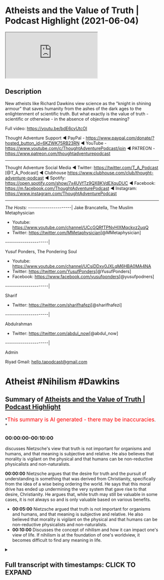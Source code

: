 # Atheists and the Value of Truth | Podcast Highlight (2021-06-04)

<iframe loading='lazy' allow='autoplay' src='https://www.youtube.com/embed/GS1wzxk5XEs'></iframe>

## Description

New atheists like Richard Dawkins view science as the "knight in shining armour" that saves humanity from the ashes of the dark ages to the enlightenment of scientific truth. But what exactly is the value of truth - scientific or otherwise - in the absence of objective meaning?

Full video: <https://youtu.be/bdE6cyUtcOI>

Thought Adventure Support
◄ PayPal - <https://www.paypal.com/donate/?hosted_button_id=6KZWK75RB23RN>
◄ YouTube - <https://www.youtube.com/c/ThoughtAdventurePodcast/join>
◄ PATREON - <https://www.patreon.com/thoughtadventurepodcast>
____________________________________________________________________

Thought Adventure Social Media
◄ Twitter: <https://twitter.com/T_A_Podcast​​> [@T_A_Podcast]
◄ Clubhouse <https://www.clubhouse.com/club/thought-adventure-podcast>
◄ Spotify: <https://open.spotify.com/show/7x4UVfTz9QX8KVdEXquDUC>
◄ Facebook: <https://m.facebook.com/ThoughtAdventurePodcast>
◄ Instagram: <https://www.instagram.com/ThoughtAdventurePodcast​>

----------------------------------------------------------------

*The Hosts:*
----------------------|
Jake Brancatella, The Muslim Metaphysician

- Youtube: <https://www.youtube.com/channel/UCcGQRfTPNyHlXMqckvz2uqQ>
- Twitter:  <https://twitter.com/MMetaphysician​​> [@MMetaphysician]

----------------------|

Yusuf Ponders, The Pondering Soul

- Youtube: <https://www.youtube.com/channel/UCsiDDxy0JXLqM6HBA0MA4NA>
- Twitter: <https://twitter.com/YusufPonders​​> [@YusufPonders]
- Facebook: <https://www.facebook.com/yusufponders​> [@yusufpodners]

----------------------|

Sharif

- Twitter: <https://twitter.com/sharifhafezi​​> [@sharifhafezi]

----------------------|

Abdulrahman

- Twitter: <https://twitter.com/abdul_now​> [@abdul_now]

----------------------|

Admin

Riyad
Gmail: hello.tapodcast@gmail.com

# Atheist #Nihilism #Dawkins

## Summary of [Atheists and the Value of Truth | Podcast Highlight](https://www.youtube.com/watch?v=GS1wzxk5XEs)

*<span style="color:red; font-size:125%">This summary is AI generated - there may be inaccuracies</span>. *

### <a onclick="modifyYTiframeseektime('0')">00:00:00-00:10:00</a>

discusses Nietzsche's view that truth is not important for organisms and humans, and that meaning is subjective and relative. He also believes that morality is vigilant on the physical and that humans can be non-reductive physicalists and non-naturalists.

**<a onclick="modifyYTiframeseektime('0')">00:00:00</a>** Nietzsche argues that the desire for truth and the pursuit of understanding is something that was derived from Christianity, specifically from the idea of a wise being ordering the world. He says that this moral drive has ended up undermining the very system that gave rise to that desire, Christianity. He argues that, while truth may still be valuable in some cases, it is not always so and is only valuable based on various benefits.

- **<a onclick="modifyYTiframeseektime('300')">00:05:00</a>** Nietzsche argued that truth is not important for organisms and humans, and that meaning is subjective and relative. He also believed that morality is vigilant on the physical and that humans can be non-reductive physicalists and non-naturalists.
- **<a onclick="modifyYTiframeseektime('600')">00:10:00</a>** Discusses the concept of nihilism and how it can impact one's view of life. If nihilism is at the foundation of one's worldview, it becomes difficult to find any meaning in life.

<details><summary><h2>Full transcript with timestamps: CLICK TO EXPAND</h2></summary>

<a onclick="modifyYTiframeseektime('8')">0:00:08</a> mentioned  
<a onclick="modifyYTiframeseektime('9')">0:00:09</a> science being underpinned so the way  
<a onclick="modifyYTiframeseektime('10')">0:00:10</a> nietzsche sort of sees  
<a onclick="modifyYTiframeseektime('12')">0:00:12</a> science he looks at science as the the  
<a onclick="modifyYTiframeseektime('14')">0:00:14</a> corpse of christianity  
<a onclick="modifyYTiframeseektime('16')">0:00:16</a> so science for him isn't the this thing  
<a onclick="modifyYTiframeseektime('19')">0:00:19</a> that sort of  
<a onclick="modifyYTiframeseektime('20')">0:00:20</a> you know like you you see religion like  
<a onclick="modifyYTiframeseektime('22')">0:00:22</a> dawkins puts it as if religion's this  
<a onclick="modifyYTiframeseektime('24')">0:00:24</a> big nasty dragon and it's  
<a onclick="modifyYTiframeseektime('26')">0:00:26</a> trying to kill everything and then  
<a onclick="modifyYTiframeseektime('27')">0:00:27</a> you've got um the  
<a onclick="modifyYTiframeseektime('29')">0:00:29</a> the knight in shining armor that just  
<a onclick="modifyYTiframeseektime('31')">0:00:31</a> rides over the horizon on his  
<a onclick="modifyYTiframeseektime('34')">0:00:34</a> his glorious steed and like and this is  
<a onclick="modifyYTiframeseektime('37')">0:00:37</a> science and then it runs over and it  
<a onclick="modifyYTiframeseektime('39')">0:00:39</a> defeats  
<a onclick="modifyYTiframeseektime('40')">0:00:40</a> the dragon and it's like yes and they  
<a onclick="modifyYTiframeseektime('42')">0:00:42</a> paint you you get it a lot  
<a onclick="modifyYTiframeseektime('44')">0:00:44</a> from these sort of um new atheist types  
<a onclick="modifyYTiframeseektime('48')">0:00:48</a> that science is built up as this sort of  
<a onclick="modifyYTiframeseektime('50')">0:00:50</a> new being  
<a onclick="modifyYTiframeseektime('51')">0:00:51</a> that comes to defeat religion and it and  
<a onclick="modifyYTiframeseektime('54')">0:00:54</a> it's not that  
<a onclick="modifyYTiframeseektime('55')">0:00:55</a> it's not that it's it's quite the  
<a onclick="modifyYTiframeseektime('57')">0:00:57</a> opposite it is  
<a onclick="modifyYTiframeseektime('58')">0:00:58</a> what is left off religion um and they  
<a onclick="modifyYTiframeseektime('61')">0:01:01</a> don't see this and the way  
<a onclick="modifyYTiframeseektime('62')">0:01:02</a> nietzsche describes it he says like  
<a onclick="modifyYTiframeseektime('64')">0:01:04</a> listen the the desire for truth  
<a onclick="modifyYTiframeseektime('66')">0:01:06</a> seeing truth as a higher value is a  
<a onclick="modifyYTiframeseektime('69')">0:01:09</a> moral judgment  
<a onclick="modifyYTiframeseektime('71')">0:01:11</a> you have to see truth as good  
<a onclick="modifyYTiframeseektime('75')">0:01:15</a> you have to see truth as something that  
<a onclick="modifyYTiframeseektime('77')">0:01:17</a> good people want to attain  
<a onclick="modifyYTiframeseektime('79')">0:01:19</a> these are all moral statements and this  
<a onclick="modifyYTiframeseektime('82')">0:01:22</a> they all like he's arguing  
<a onclick="modifyYTiframeseektime('83')">0:01:23</a> in terms of the europeans they derived  
<a onclick="modifyYTiframeseektime('85')">0:01:25</a> this from the bible  
<a onclick="modifyYTiframeseektime('87')">0:01:27</a> they derived this from the religion and  
<a onclick="modifyYTiframeseektime('89')">0:01:29</a> he says this desire  
<a onclick="modifyYTiframeseektime('91')">0:01:31</a> to achieve to truth to look at the world  
<a onclick="modifyYTiframeseektime('94')">0:01:34</a> as if it's intelligible  
<a onclick="modifyYTiframeseektime('96')">0:01:36</a> this derived from christianity as well  
<a onclick="modifyYTiframeseektime('98')">0:01:38</a> in europe specifically  
<a onclick="modifyYTiframeseektime('99')">0:01:39</a> they saw the world as something that was  
<a onclick="modifyYTiframeseektime('101')">0:01:41</a> ordered  
<a onclick="modifyYTiframeseektime('102')">0:01:42</a> by a wise being and not as chaotic like  
<a onclick="modifyYTiframeseektime('106')">0:01:46</a> the greeks prior to  
<a onclick="modifyYTiframeseektime('107')">0:01:47</a> the you know the christian west um they  
<a onclick="modifyYTiframeseektime('110')">0:01:50</a> didn't see the world in the same way  
<a onclick="modifyYTiframeseektime('112')">0:01:52</a> they saw the world as  
<a onclick="modifyYTiframeseektime('113')">0:01:53</a> a very sort of chaotic place  
<a onclick="modifyYTiframeseektime('116')">0:01:56</a> not necessarily something that was  
<a onclick="modifyYTiframeseektime('117')">0:01:57</a> intelligible um  
<a onclick="modifyYTiframeseektime('119')">0:01:59</a> no it was a country christianity gave  
<a onclick="modifyYTiframeseektime('121')">0:02:01</a> rise to this  
<a onclick="modifyYTiframeseektime('122')">0:02:02</a> way of looking at the world and this  
<a onclick="modifyYTiframeseektime('125')">0:02:05</a> moral drive  
<a onclick="modifyYTiframeseektime('126')">0:02:06</a> that pushed them towards wanting to  
<a onclick="modifyYTiframeseektime('127')">0:02:07</a> achieve truth  
<a onclick="modifyYTiframeseektime('129')">0:02:09</a> but then it's sort of the the sting  
<a onclick="modifyYTiframeseektime('132')">0:02:12</a> turns itself against like the you know  
<a onclick="modifyYTiframeseektime('134')">0:02:14</a> the bee that stings itself  
<a onclick="modifyYTiframeseektime('136')">0:02:16</a> he says this moral um drive  
<a onclick="modifyYTiframeseektime('139')">0:02:19</a> that gave rise to the obsession with  
<a onclick="modifyYTiframeseektime('141')">0:02:21</a> truth  
<a onclick="modifyYTiframeseektime('142')">0:02:22</a> and reason in the west um  
<a onclick="modifyYTiframeseektime('145')">0:02:25</a> ended up undermining the very system  
<a onclick="modifyYTiframeseektime('147')">0:02:27</a> which gave rise to that moral drive that  
<a onclick="modifyYTiframeseektime('149')">0:02:29</a> is christianity  
<a onclick="modifyYTiframeseektime('150')">0:02:30</a> and so it kills itself um yeah but  
<a onclick="modifyYTiframeseektime('154')">0:02:34</a> um people are gonna i can imagine what  
<a onclick="modifyYTiframeseektime('155')">0:02:35</a> people are gonna say or atheists are  
<a onclick="modifyYTiframeseektime('157')">0:02:37</a> gonna say  
<a onclick="modifyYTiframeseektime('158')">0:02:38</a> well yeah obviously you know uh atheists  
<a onclick="modifyYTiframeseektime('161')">0:02:41</a> can value truth  
<a onclick="modifyYTiframeseektime('163')">0:02:43</a> yeah yeah no there's nothing there's  
<a onclick="modifyYTiframeseektime('164')">0:02:44</a> something uh that's  
<a onclick="modifyYTiframeseektime('166')">0:02:46</a> from christianity so how is the question  
<a onclick="modifyYTiframeseektime('172')">0:02:52</a> because the question here is is it  
<a onclick="modifyYTiframeseektime('173')">0:02:53</a> necessary why  
<a onclick="modifyYTiframeseektime('175')">0:02:55</a> do you need to value truth now within a  
<a onclick="modifyYTiframeseektime('178')">0:02:58</a> christian framework  
<a onclick="modifyYTiframeseektime('179')">0:02:59</a> it's like well you know if you don't  
<a onclick="modifyYTiframeseektime('181')">0:03:01</a> value truth you burn for an eternity  
<a onclick="modifyYTiframeseektime('184')">0:03:04</a> like in in terms of the atheist it's  
<a onclick="modifyYTiframeseektime('187')">0:03:07</a> instrumental now  
<a onclick="modifyYTiframeseektime('188')">0:03:08</a> it's like well what is the point of  
<a onclick="modifyYTiframeseektime('190')">0:03:10</a> valuing truth if it's just detrimental  
<a onclick="modifyYTiframeseektime('192')">0:03:12</a> to me and everyone i know  
<a onclick="modifyYTiframeseektime('194')">0:03:14</a> it you know and there is no necessary  
<a onclick="modifyYTiframeseektime('197')">0:03:17</a> drive it's like  
<a onclick="modifyYTiframeseektime('198')">0:03:18</a> you know it it becomes instrumental  
<a onclick="modifyYTiframeseektime('201')">0:03:21</a> basically and  
<a onclick="modifyYTiframeseektime('202')">0:03:22</a> yes there is still the possibility for  
<a onclick="modifyYTiframeseektime('204')">0:03:24</a> opening up but  
<a onclick="modifyYTiframeseektime('205')">0:03:25</a> there's nothing there's no like fear of  
<a onclick="modifyYTiframeseektime('207')">0:03:27</a> eternal damnation it's like  
<a onclick="modifyYTiframeseektime('209')">0:03:29</a> well if in this world all of  
<a onclick="modifyYTiframeseektime('212')">0:03:32</a> the positives lie in a false  
<a onclick="modifyYTiframeseektime('215')">0:03:35</a> notion or in a false um direction to  
<a onclick="modifyYTiframeseektime('219')">0:03:39</a> move towards  
<a onclick="modifyYTiframeseektime('219')">0:03:39</a> a lie then there's very little  
<a onclick="modifyYTiframeseektime('222')">0:03:42</a> motivation  
<a onclick="modifyYTiframeseektime('223')">0:03:43</a> if you think of it from a utilitarian  
<a onclick="modifyYTiframeseektime('224')">0:03:44</a> perspective like you move towards the  
<a onclick="modifyYTiframeseektime('227')">0:03:47</a> lie  
<a onclick="modifyYTiframeseektime('228')">0:03:48</a> then there's all of this pleasure that  
<a onclick="modifyYTiframeseektime('229')">0:03:49</a> derives from it if you move towards the  
<a onclick="modifyYTiframeseektime('231')">0:03:51</a> truth there's all of this pain and  
<a onclick="modifyYTiframeseektime('232')">0:03:52</a> there's suffering  
<a onclick="modifyYTiframeseektime('234')">0:03:54</a> like if you're a utilitarian and you're  
<a onclick="modifyYTiframeseektime('236')">0:03:56</a> you're fixed in the dunya you're fixed  
<a onclick="modifyYTiframeseektime('238')">0:03:58</a> in the world  
<a onclick="modifyYTiframeseektime('239')">0:03:59</a> at what point would you want to continue  
<a onclick="modifyYTiframeseektime('241')">0:04:01</a> to value truth there  
<a onclick="modifyYTiframeseektime('243')">0:04:03</a> it becomes you know if you don't believe  
<a onclick="modifyYTiframeseektime('246')">0:04:06</a> in  
<a onclick="modifyYTiframeseektime('246')">0:04:06</a> uh sort of any justice in an afterlife  
<a onclick="modifyYTiframeseektime('250')">0:04:10</a> it's like well you know why would you  
<a onclick="modifyYTiframeseektime('252')">0:04:12</a> keep on to this thing  
<a onclick="modifyYTiframeseektime('254')">0:04:14</a> if it's completely detrimental i get and  
<a onclick="modifyYTiframeseektime('256')">0:04:16</a> that's not to say  
<a onclick="modifyYTiframeseektime('257')">0:04:17</a> um obviously there's certain examples  
<a onclick="modifyYTiframeseektime('259')">0:04:19</a> where this might  
<a onclick="modifyYTiframeseektime('260')">0:04:20</a> be the case but there's it's just  
<a onclick="modifyYTiframeseektime('264')">0:04:24</a> it's not necessary it's basically the  
<a onclick="modifyYTiframeseektime('265')">0:04:25</a> point and because there's  
<a onclick="modifyYTiframeseektime('268')">0:04:28</a> yeah so from my understanding is that  
<a onclick="modifyYTiframeseektime('269')">0:04:29</a> when you turn around and ask the  
<a onclick="modifyYTiframeseektime('270')">0:04:30</a> question why should you value  
<a onclick="modifyYTiframeseektime('272')">0:04:32</a> truth uh a lot of people divorced of a  
<a onclick="modifyYTiframeseektime('275')">0:04:35</a> particular religious belief will turn  
<a onclick="modifyYTiframeseektime('276')">0:04:36</a> around and say  
<a onclick="modifyYTiframeseektime('277')">0:04:37</a> well it's beneficial it's beneficial for  
<a onclick="modifyYTiframeseektime('281')">0:04:41</a> going human beings it's not always yeah  
<a onclick="modifyYTiframeseektime('282')">0:04:42</a> that's right so what you're saying is  
<a onclick="modifyYTiframeseektime('284')">0:04:44</a> actually well okay if it wasn't  
<a onclick="modifyYTiframeseektime('286')">0:04:46</a> beneficial let's just say it wasn't  
<a onclick="modifyYTiframeseektime('287')">0:04:47</a> beneficial just for the  
<a onclick="modifyYTiframeseektime('289')">0:04:49</a> sake of the argument would it be still  
<a onclick="modifyYTiframeseektime('292')">0:04:52</a> valuable  
<a onclick="modifyYTiframeseektime('293')">0:04:53</a> and then you're saying well it's not  
<a onclick="modifyYTiframeseektime('294')">0:04:54</a> valuable anymore so then truth  
<a onclick="modifyYTiframeseektime('296')">0:04:56</a> is only valuable based upon various  
<a onclick="modifyYTiframeseektime('299')">0:04:59</a> benefits and then you can give examples  
<a onclick="modifyYTiframeseektime('301')">0:05:01</a> and i think even donald hoffman who's a  
<a onclick="modifyYTiframeseektime('304')">0:05:04</a> professor in  
<a onclick="modifyYTiframeseektime('305')">0:05:05</a> neuroscience and philosophy of science  
<a onclick="modifyYTiframeseektime('307')">0:05:07</a> he talks about  
<a onclick="modifyYTiframeseektime('309')">0:05:09</a> this idea that evolution adapts to  
<a onclick="modifyYTiframeseektime('311')">0:05:11</a> survival not adapts to truth-finding  
<a onclick="modifyYTiframeseektime('315')">0:05:15</a> so you know he gave a particular  
<a onclick="modifyYTiframeseektime('317')">0:05:17</a> mathematical model in which he  
<a onclick="modifyYTiframeseektime('319')">0:05:19</a> demonstrated how  
<a onclick="modifyYTiframeseektime('320')">0:05:20</a> an organism that is able to see reality  
<a onclick="modifyYTiframeseektime('322')">0:05:22</a> as it is is  
<a onclick="modifyYTiframeseektime('324')">0:05:24</a> less likely to survive than an organism  
<a onclick="modifyYTiframeseektime('326')">0:05:26</a> that's more adopted to survival  
<a onclick="modifyYTiframeseektime('328')">0:05:28</a> even if it's less correlated to truth so  
<a onclick="modifyYTiframeseektime('331')">0:05:31</a> truth-finding  
<a onclick="modifyYTiframeseektime('332')">0:05:32</a> is not necessary for organisms and human  
<a onclick="modifyYTiframeseektime('336')">0:05:36</a> beings in order to have benefit and so  
<a onclick="modifyYTiframeseektime('338')">0:05:38</a> he's basically  
<a onclick="modifyYTiframeseektime('339')">0:05:39</a> his argument is how we see the world is  
<a onclick="modifyYTiframeseektime('341')">0:05:41</a> not really  
<a onclick="modifyYTiframeseektime('342')">0:05:42</a> how the world is it's just how we've  
<a onclick="modifyYTiframeseektime('345')">0:05:45</a> evolved to perceive it  
<a onclick="modifyYTiframeseektime('346')">0:05:46</a> you know as like a user interface of the  
<a onclick="modifyYTiframeseektime('349')">0:05:49</a> world so  
<a onclick="modifyYTiframeseektime('350')">0:05:50</a> truth therefore becomes something that's  
<a onclick="modifyYTiframeseektime('352')">0:05:52</a> not even valued  
<a onclick="modifyYTiframeseektime('354')">0:05:54</a> as a necessary thing as as you mentioned  
<a onclick="modifyYTiframeseektime('357')">0:05:57</a> yourself  
<a onclick="modifyYTiframeseektime('358')">0:05:58</a> and if that i think i think if i could  
<a onclick="modifyYTiframeseektime('360')">0:06:00</a> just  
<a onclick="modifyYTiframeseektime('361')">0:06:01</a> if if i could just add to that shift the  
<a onclick="modifyYTiframeseektime('362')">0:06:02</a> the idea that the truth like the  
<a onclick="modifyYTiframeseektime('366')">0:06:06</a> truth seeking and why we ought to seek  
<a onclick="modifyYTiframeseektime('367')">0:06:07</a> truth right um  
<a onclick="modifyYTiframeseektime('369')">0:06:09</a> is it's it's not that um for  
<a onclick="modifyYTiframeseektime('373')">0:06:13</a> the the nihilist or or or or fernica  
<a onclick="modifyYTiframeseektime('376')">0:06:16</a> it's it's not that  
<a onclick="modifyYTiframeseektime('377')">0:06:17</a> it doesn't matter it's that it restricts  
<a onclick="modifyYTiframeseektime('381')">0:06:21</a> you  
<a onclick="modifyYTiframeseektime('381')">0:06:21</a> right so the the idea is that the  
<a onclick="modifyYTiframeseektime('384')">0:06:24</a> problem  
<a onclick="modifyYTiframeseektime('385')">0:06:25</a> when you guys seek truth it's gonna take  
<a onclick="modifyYTiframeseektime('387')">0:06:27</a> you to this  
<a onclick="modifyYTiframeseektime('388')">0:06:28</a> conclusion that these mythologies are  
<a onclick="modifyYTiframeseektime('391')">0:06:31</a> false  
<a onclick="modifyYTiframeseektime('392')">0:06:32</a> right that there is no true there is no  
<a onclick="modifyYTiframeseektime('394')">0:06:34</a> ultimate truth in the world that we  
<a onclick="modifyYTiframeseektime('395')">0:06:35</a> that you know gives us meaning and that  
<a onclick="modifyYTiframeseektime('398')">0:06:38</a> conclusion if truth does matter  
<a onclick="modifyYTiframeseektime('400')">0:06:40</a> you should follow the implications of  
<a onclick="modifyYTiframeseektime('402')">0:06:42</a> that truth  
<a onclick="modifyYTiframeseektime('403')">0:06:43</a> where it leads you to and you should  
<a onclick="modifyYTiframeseektime('405')">0:06:45</a> become a nihilist and just you know  
<a onclick="modifyYTiframeseektime('407')">0:06:47</a> and it's going to take you to very bad  
<a onclick="modifyYTiframeseektime('408')">0:06:48</a> places that's that's  
<a onclick="modifyYTiframeseektime('410')">0:06:50</a> that i think was nietzsche's idea and  
<a onclick="modifyYTiframeseektime('412')">0:06:52</a> that's why he didn't  
<a onclick="modifyYTiframeseektime('414')">0:06:54</a> truth wasn't the priority for him right  
<a onclick="modifyYTiframeseektime('416')">0:06:56</a> so for him it was like  
<a onclick="modifyYTiframeseektime('417')">0:06:57</a> okay truth matters but in as yusuf put  
<a onclick="modifyYTiframeseektime('421')">0:07:01</a> it in like a  
<a onclick="modifyYTiframeseektime('422')">0:07:02</a> instrumentalist manner like as far  
<a onclick="modifyYTiframeseektime('425')">0:07:05</a> as it helps you useful you know achieve  
<a onclick="modifyYTiframeseektime('428')">0:07:08</a> your drives right achieve  
<a onclick="modifyYTiframeseektime('430')">0:07:10</a> your your your desires and and uh and  
<a onclick="modifyYTiframeseektime('433')">0:07:13</a> but  
<a onclick="modifyYTiframeseektime('433')">0:07:13</a> that has serious implications for  
<a onclick="modifyYTiframeseektime('436')">0:07:16</a> morality for example right  
<a onclick="modifyYTiframeseektime('438')">0:07:18</a> and and it is at the end of the day like  
<a onclick="modifyYTiframeseektime('440')">0:07:20</a> like like there's  
<a onclick="modifyYTiframeseektime('442')">0:07:22</a> you know in terms of cosmic nihilism  
<a onclick="modifyYTiframeseektime('444')">0:07:24</a> right which is  
<a onclick="modifyYTiframeseektime('445')">0:07:25</a> which is an extreme version of  
<a onclick="modifyYTiframeseektime('446')">0:07:26</a> existential nihilism that does have a  
<a onclick="modifyYTiframeseektime('449')">0:07:29</a> huge psychological  
<a onclick="modifyYTiframeseektime('450')">0:07:30</a> implication on humans right the fact  
<a onclick="modifyYTiframeseektime('452')">0:07:32</a> that you're me your  
<a onclick="modifyYTiframeseektime('453')">0:07:33</a> your existence is utterly meaningless on  
<a onclick="modifyYTiframeseektime('456')">0:07:36</a> a cosmic scale  
<a onclick="modifyYTiframeseektime('458')">0:07:38</a> uh so if it's meaningless on a cosmic  
<a onclick="modifyYTiframeseektime('460')">0:07:40</a> scale why would you even  
<a onclick="modifyYTiframeseektime('461')">0:07:41</a> value meaning of truth for morality  
<a onclick="modifyYTiframeseektime('465')">0:07:45</a> on an individual skill yeah yeah the the  
<a onclick="modifyYTiframeseektime('468')">0:07:48</a> the idea is that the  
<a onclick="modifyYTiframeseektime('469')">0:07:49</a> existentialist tries to get out of this  
<a onclick="modifyYTiframeseektime('471')">0:07:51</a> by by by saying that what wait you're  
<a onclick="modifyYTiframeseektime('473')">0:07:53</a> you guys are ignoring the subjective  
<a onclick="modifyYTiframeseektime('475')">0:07:55</a> aspect  
<a onclick="modifyYTiframeseektime('475')">0:07:55</a> of meaning it's it's objective why why  
<a onclick="modifyYTiframeseektime('477')">0:07:57</a> why should it be relative to the cosmos  
<a onclick="modifyYTiframeseektime('480')">0:08:00</a> but then the problem is you're going to  
<a onclick="modifyYTiframeseektime('481')">0:08:01</a> be going in circles again you're back  
<a onclick="modifyYTiframeseektime('483')">0:08:03</a> where you started you're trying to  
<a onclick="modifyYTiframeseektime('484')">0:08:04</a> you again get to create this  
<a onclick="modifyYTiframeseektime('486')">0:08:06</a> metanarrative you can't however you are  
<a onclick="modifyYTiframeseektime('488')">0:08:08</a> going to try to create meaning  
<a onclick="modifyYTiframeseektime('490')">0:08:10</a> you will create this story this  
<a onclick="modifyYTiframeseektime('493')">0:08:13</a> mythology  
<a onclick="modifyYTiframeseektime('494')">0:08:14</a> about why a certain truth matters like  
<a onclick="modifyYTiframeseektime('497')">0:08:17</a> for example why happiness matters  
<a onclick="modifyYTiframeseektime('499')">0:08:19</a> and and you are going to stick to that  
<a onclick="modifyYTiframeseektime('501')">0:08:21</a> as some kind of transcendent truth  
<a onclick="modifyYTiframeseektime('503')">0:08:23</a> and and the issues you're going to face  
<a onclick="modifyYTiframeseektime('505')">0:08:25</a> if you're concerned with metaphysics and  
<a onclick="modifyYTiframeseektime('507')">0:08:27</a> truth  
<a onclick="modifyYTiframeseektime('508')">0:08:28</a> the difficulty of uh you know validating  
<a onclick="modifyYTiframeseektime('512')">0:08:32</a> such meaning  
<a onclick="modifyYTiframeseektime('512')">0:08:32</a> on a materialistic world i mean a lot of  
<a onclick="modifyYTiframeseektime('515')">0:08:35</a> people have attempted to do that i don't  
<a onclick="modifyYTiframeseektime('517')">0:08:37</a> want to  
<a onclick="modifyYTiframeseektime('518')">0:08:38</a> i don't excuse me i don't want to like  
<a onclick="modifyYTiframeseektime('520')">0:08:40</a> straw man or oversimplify  
<a onclick="modifyYTiframeseektime('522')">0:08:42</a> their position but in my view uh uh i  
<a onclick="modifyYTiframeseektime('525')">0:08:45</a> think it's very difficult to make it  
<a onclick="modifyYTiframeseektime('526')">0:08:46</a> work well i mean it's it's one of two  
<a onclick="modifyYTiframeseektime('528')">0:08:48</a> options you're either going to  
<a onclick="modifyYTiframeseektime('530')">0:08:50</a> say it's it's a it's a just it's a  
<a onclick="modifyYTiframeseektime('532')">0:08:52</a> useful fiction  
<a onclick="modifyYTiframeseektime('534')">0:08:54</a> or you're going to try to say to just  
<a onclick="modifyYTiframeseektime('537')">0:08:57</a> make some kind of uh you know ad hoc  
<a onclick="modifyYTiframeseektime('539')">0:08:59</a> assertion that it's just  
<a onclick="modifyYTiframeseektime('542')">0:09:02</a> it's just they're just like what what  
<a onclick="modifyYTiframeseektime('544')">0:09:04</a> some materials do with consciousness  
<a onclick="modifyYTiframeseektime('545')">0:09:05</a> that it just it's just an emergent  
<a onclick="modifyYTiframeseektime('547')">0:09:07</a> property with with no further  
<a onclick="modifyYTiframeseektime('549')">0:09:09</a> explanation required whatsoever so  
<a onclick="modifyYTiframeseektime('550')">0:09:10</a> morality just  
<a onclick="modifyYTiframeseektime('552')">0:09:12</a> is just super vigilant on the physical  
<a onclick="modifyYTiframeseektime('554')">0:09:14</a> and we can just call ourselves  
<a onclick="modifyYTiframeseektime('555')">0:09:15</a> non-reductive physicalists  
<a onclick="modifyYTiframeseektime('557')">0:09:17</a> and non-naturalists in that sense so  
<a onclick="modifyYTiframeseektime('560')">0:09:20</a> excuse me again  
<a onclick="modifyYTiframeseektime('561')">0:09:21</a> uh so so the problem that's that's i  
<a onclick="modifyYTiframeseektime('563')">0:09:23</a> think the problem it's not that truth  
<a onclick="modifyYTiframeseektime('565')">0:09:25</a> doesn't matter  
<a onclick="modifyYTiframeseektime('566')">0:09:26</a> it's that truth is going to lead us to  
<a onclick="modifyYTiframeseektime('568')">0:09:28</a> this you know this this  
<a onclick="modifyYTiframeseektime('570')">0:09:30</a> uh skepticism right this this  
<a onclick="modifyYTiframeseektime('573')">0:09:33</a> nihilism about the world right there's  
<a onclick="modifyYTiframeseektime('574')">0:09:34</a> there's no ultimate meaning and i think  
<a onclick="modifyYTiframeseektime('576')">0:09:36</a> that is the fundamental presumption that  
<a onclick="modifyYTiframeseektime('579')">0:09:39</a> that nietzsche has  
<a onclick="modifyYTiframeseektime('580')">0:09:40</a> i just want to add on what you said  
<a onclick="modifyYTiframeseektime('581')">0:09:41</a> there so this idea of it being  
<a onclick="modifyYTiframeseektime('583')">0:09:43</a> restrictive is is  
<a onclick="modifyYTiframeseektime('585')">0:09:45</a> a really really important point so it's  
<a onclick="modifyYTiframeseektime('588')">0:09:48</a> like when it comes to someone because  
<a onclick="modifyYTiframeseektime('589')">0:09:49</a> nietzsche's whole process was basically  
<a onclick="modifyYTiframeseektime('591')">0:09:51</a> and there's going to be this um the  
<a onclick="modifyYTiframeseektime('593')">0:09:53</a> destroying of the status quo in terms of  
<a onclick="modifyYTiframeseektime('595')">0:09:55</a> what the values are  
<a onclick="modifyYTiframeseektime('596')">0:09:56</a> in society and then the society would  
<a onclick="modifyYTiframeseektime('599')">0:09:59</a> have to go through this process of  
<a onclick="modifyYTiframeseektime('600')">0:10:00</a> reevaluation of values now in that  
<a onclick="modifyYTiframeseektime('603')">0:10:03</a> reevaluation  
<a onclick="modifyYTiframeseektime('604')">0:10:04</a> truth doesn't have to be valued if you  
<a onclick="modifyYTiframeseektime('607')">0:10:07</a> find it something restrictive  
<a onclick="modifyYTiframeseektime('609')">0:10:09</a> then you can continue to build a new  
<a onclick="modifyYTiframeseektime('612')">0:10:12</a> value system where truth doesn't play a  
<a onclick="modifyYTiframeseektime('613')">0:10:13</a> part in it  
<a onclick="modifyYTiframeseektime('614')">0:10:14</a> and that you don't have to maybe because  
<a onclick="modifyYTiframeseektime('617')">0:10:17</a> you do  
<a onclick="modifyYTiframeseektime('618')">0:10:18</a> you don't like the things that you know  
<a onclick="modifyYTiframeseektime('620')">0:10:20</a> come out of that but people don't for  
<a onclick="modifyYTiframeseektime('622')">0:10:22</a> example  
<a onclick="modifyYTiframeseektime('622')">0:10:22</a> this idea that um and we need to touch  
<a onclick="modifyYTiframeseektime('625')">0:10:25</a> on this as well that why if there's a  
<a onclick="modifyYTiframeseektime('626')">0:10:26</a> cosmic nihilism does that  
<a onclick="modifyYTiframeseektime('628')">0:10:28</a> necessarily entail existential nihilism  
<a onclick="modifyYTiframeseektime('631')">0:10:31</a> on like a personal level  
<a onclick="modifyYTiframeseektime('633')">0:10:33</a> and and the reason is is like if you  
<a onclick="modifyYTiframeseektime('636')">0:10:36</a> want to feel  
<a onclick="modifyYTiframeseektime('637')">0:10:37</a> meaning in a um in an authentic manner  
<a onclick="modifyYTiframeseektime('640')">0:10:40</a> it becomes impossible when you  
<a onclick="modifyYTiframeseektime('642')">0:10:42</a> understand that or  
<a onclick="modifyYTiframeseektime('644')">0:10:44</a> you've come to an understanding where  
<a onclick="modifyYTiframeseektime('645')">0:10:45</a> you see the world as nothing but  
<a onclick="modifyYTiframeseektime('647')">0:10:47</a> um being on the foundational level just  
<a onclick="modifyYTiframeseektime('650')">0:10:50</a> empty matter there's no conscious push  
<a onclick="modifyYTiframeseektime('652')">0:10:52</a> it's all random atoms hitting each other  
<a onclick="modifyYTiframeseektime('655')">0:10:55</a> it's all chaos it's all absurd  
<a onclick="modifyYTiframeseektime('657')">0:10:57</a> if you've got this notion off the absurd  
<a onclick="modifyYTiframeseektime('659')">0:10:59</a> at the foundation of  
<a onclick="modifyYTiframeseektime('660')">0:11:00</a> everything any meaning that you build on  
<a onclick="modifyYTiframeseektime('662')">0:11:02</a> top of that  
<a onclick="modifyYTiframeseektime('663')">0:11:03</a> becomes necessarily an act like child's  
<a onclick="modifyYTiframeseektime('667')">0:11:07</a> play  
<a onclick="modifyYTiframeseektime('668')">0:11:08</a> like the children on the playground when  
<a onclick="modifyYTiframeseektime('670')">0:11:10</a> they're playing make-believe you can't  
<a onclick="modifyYTiframeseektime('672')">0:11:12</a> there's that's always at the back of  
<a onclick="modifyYTiframeseektime('673')">0:11:13</a> your head and if it's  
<a onclick="modifyYTiframeseektime('675')">0:11:15</a> at the back of your head unless you you  
<a onclick="modifyYTiframeseektime('677')">0:11:17</a> build a wall between you and it  
<a onclick="modifyYTiframeseektime('679')">0:11:19</a> then yeah you can you can you can't play  
<a onclick="modifyYTiframeseektime('682')">0:11:22</a> with meaning in an authentic manner  
<a onclick="modifyYTiframeseektime('693')">0:11:33</a> you  
</details>
